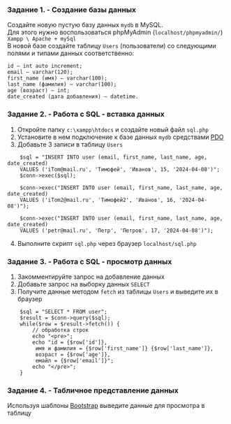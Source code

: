 ### Задание 1. - Создание базы данных

Создайте новую пустую базу данных `mydb` в MySQL.  
Для этого нужно воспользоваться phpMyAdmin (`localhost/phpmyadmin/`)  
`Xampp \ Apache + mySql`  
В новой базе создайте таблицу `Users` (пользователи) со следующими полями и типами данных соответственно:
```
id — int auto increment;
email — varchar(120);
first_name (имя) — varchar(100); 
last_name (фамилия) — varchar(100); 
age (возраст) — int; 
date_created (дата добавления) — datetime.
```

### Задание 2. - Работа с SQL - вставка данных

1. Откройте папку `c:\xampp\htdocs` и создайте новый файл `sql.php`
2. Установите в нем подключение к базе данных `mydb` средствами [PDO](https://www.php.net/manual/ru/book.pdo.php)  
3. Добавьте 3 записи в таблицу `Users`
```
    $sql = "INSERT INTO user (email, first_name, last_name, age, date_created)
    VALUES ('iTom@mail.ru', 'Тимофей', 'Иванов', 15, '2024-04-08')";
    $conn->exec($sql);

    $conn->exec("INSERT INTO user (email, first_name, last_name, age, date_created)
    VALUES ('iTom2@mail.ru', 'Тимофей2', 'Иванов', 16, '2024-04-08')");

    $conn->exec("INSERT INTO user (email, first_name, last_name, age, date_created)
    VALUES ('petr@mail.ru', 'Петр', 'Петров', 17, '2024-04-08')");
```
4. Выполните скрипт `sql.php` через браузер `localhost/sql.php`

### Задание 3. - Работа с SQL - просмотр данных

1. Закомментируйте запрос на добавление данных
2. Добавьте запрос на выборку данных `SELECT`
3. Получите данные методом `fetch` из таблицы `Users` и выведите их в браузер
```
    $sql = "SELECT * FROM user";
    $result = $conn->query($sql);
    while($row = $result->fetch()) {
        // обработка строк
        echo "<pre>";
        echo "id = {$row['id']}, 
         имя и фамилия = {$row['first_name']} {$row['last_name']}, 
         возраст = {$row['age']}, 
         емайл = {$row['email']}";
        echo "</pre>";
    }
```
   
### Задание 4. - Табличное представление данных

Используя шаблоны [Bootstrap](https://getbootstrap.com) выведите данные для просмотра в таблицу  

